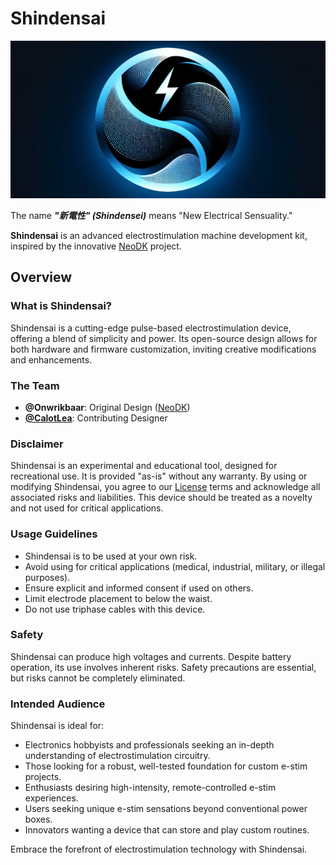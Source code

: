 # Shindensai

![Banner](img/banner.png)

The name ***"新電性" (Shindensei)*** means "New Electrical Sensuality."

**Shindensai** is an advanced electrostimulation machine development kit, inspired by the innovative 
[NeoDK](https://github.com/Onwrikbaar/NeoDK) project.


## Overview

### What is Shindensai?
Shindensai is a cutting-edge pulse-based electrostimulation device, offering a blend of simplicity and power. Its open-source design allows for both hardware and firmware customization, inviting creative modifications and enhancements.

### The Team
- **@Onwrikbaar**: Original Design ([NeoDK](https://github.com/Onwrikbaar/NeoDK))
- **[@CalotLea](https://twitter.com/CalotLea)**: Contributing Designer

### Disclaimer
Shindensai is an experimental and educational tool, designed for recreational use. It is provided "as-is" without any warranty. By using or modifying Shindensai, you agree to our [License](LICENSE.txt) terms and acknowledge all associated risks and liabilities. This device should be treated as a novelty and not used for critical applications.

### Usage Guidelines
- Shindensai is to be used at your own risk.
- Avoid using for critical applications (medical, industrial, military, or illegal purposes).
- Ensure explicit and informed consent if used on others.
- Limit electrode placement to below the waist.
- Do not use triphase cables with this device.

### Safety
Shindensai can produce high voltages and currents. Despite battery operation, its use involves inherent risks. Safety precautions are essential, but risks cannot be completely eliminated.

### Intended Audience
Shindensai is ideal for:
- Electronics hobbyists and professionals seeking an in-depth understanding of electrostimulation circuitry.
- Those looking for a robust, well-tested foundation for custom e-stim projects.
- Enthusiasts desiring high-intensity, remote-controlled e-stim experiences.
- Users seeking unique e-stim sensations beyond conventional power boxes.
- Innovators wanting a device that can store and play custom routines.

Embrace the forefront of electrostimulation technology with Shindensai.

